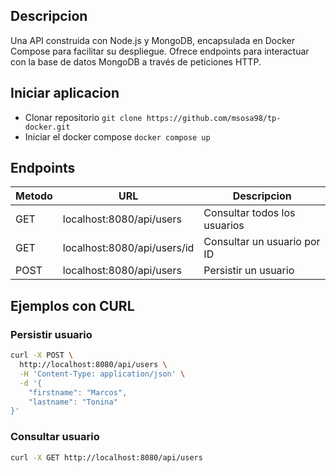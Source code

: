 ## Descripcion

Una API construida con Node.js y MongoDB, encapsulada en Docker Compose para facilitar su despliegue. Ofrece endpoints para interactuar con la base de datos MongoDB a través de peticiones HTTP.

## Iniciar aplicacion

-   Clonar repositorio `git clone https://github.com/msosa98/tp-docker.git`
-   Iniciar el docker compose `docker compose up`

## Endpoints

| Metodo | URL                         | Descripcion                  |
| ------ | --------------------------- | ---------------------------- |
| GET    | localhost:8080/api/users    | Consultar todos los usuarios |
| GET    | localhost:8080/api/users/id | Consultar un usuario por ID  |
| POST   | localhost:8080/api/users    | Persistir un usuario         |

## Ejemplos con CURL

### Persistir usuario

```bash
curl -X POST \
  http://localhost:8080/api/users \
  -H 'Content-Type: application/json' \
  -d '{
	"firstname": "Marcos",
	"lastname": "Tonina"
}'
```

### Consultar usuario

```bash
curl -X GET http://localhost:8080/api/users
```
